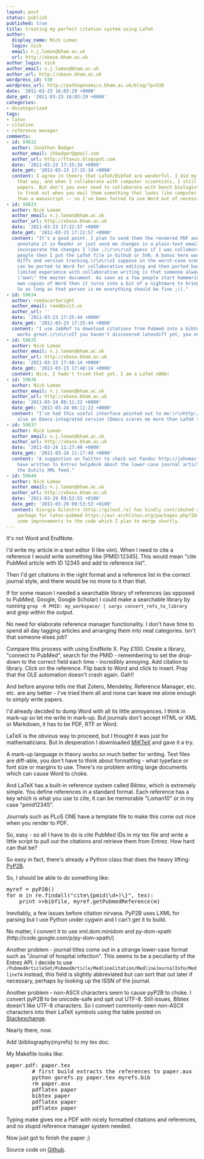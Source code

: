```yaml
---
layout: post
status: publish
published: true
title: Creating my perfect citation system using LaTeX
author:
  display_name: Nick Loman
  login: nick
  email: n.j.loman@bham.ac.uk
  url: http://xbase.bham.ac.uk
author_login: nick
author_email: n.j.loman@bham.ac.uk
author_url: http://xbase.bham.ac.uk
wordpress_id: 530
wordpress_url: http://pathogenomics.bham.ac.uk/blog/?p=530
date: '2011-03-23 16:03:29 +0000'
date_gmt: '2011-03-23 16:03:29 +0000'
categories:
- Uncategorized
tags:
- latex
- citation
- reference manager
comments:
- id: 59632
  author: Jonathan Badger
  author_email: jhbadger@gmail.com
  author_url: http://ttaxus.blogspot.com
  date: '2011-03-23 17:15:34 +0000'
  date_gmt: '2011-03-23 17:15:34 +0000'
  content: I agree in theory that LaTeX/BibTeX are wonderful. I did my dissertation
    that way, and when I collaborate with computer scientists, I still use it for
    papers. But don't you ever need to collaborate with bench biologists? They tend
    to freak out when you mail them something that looks like computer code rather
    than a manuscript -- so I've been forced to use Word out of necessity.
- id: 59633
  author: Nick Loman
  author_email: n.j.loman@bham.ac.uk
  author_url: http://xbase.bham.ac.uk
  date: '2011-03-23 17:22:57 +0000'
  date_gmt: '2011-03-23 17:22:57 +0000'
  content: "It's a good point. I plan to send them the rendered PDF and ask them to
    annotate it in Reader or just send me changes in a plain-text email. I will then
    incorporate the changes I like ;)\r\n\r\nI guess if I was collaborating with tech-savvy
    people then I put the LaTeX file in Github or SVN. A bonus here would be proper
    diffs and version tracking.\r\n\r\nI suppose in the worst-case scenario the document
    can be ported to Word for collaborative editing and then ported back again.\r\n\r\n(My
    limited experience with collaborative writing is that someone always needs to
    \"own\" the master document. As soon as a few people start hammering away at their
    own copies of Word then it turns into a bit of a nightmare to bring it back together.
    So as long as that person is me everything should be fine ;))."
- id: 59634
  author: reedacartwright
  author_email: reed@scit.us
  author_url: ''
  date: '2011-03-23 17:25:44 +0000'
  date_gmt: '2011-03-23 17:25:44 +0000'
  content: "I use JabRef to download citations from Pubmed into a bibtex file.  It
    works great.\r\n\r\nIf you haven't discovered latexdiff yet, you need to."
- id: 59635
  author: Nick Loman
  author_email: n.j.loman@bham.ac.uk
  author_url: http://xbase.bham.ac.uk
  date: '2011-03-23 17:48:14 +0000'
  date_gmt: '2011-03-23 17:48:14 +0000'
  content: Nice, I hadn't tried that yet. I am a LaTeX n00b!
- id: 59636
  author: Nick Loman
  author_email: n.j.loman@bham.ac.uk
  author_url: http://xbase.bham.ac.uk
  date: '2011-03-24 08:11:22 +0000'
  date_gmt: '2011-03-24 08:11:22 +0000'
  content: "I've had this useful interface pointed out to me:\r\nhttp://www.bioinformatics.org/texmed/\r\n\r\nAnd
    also an Emacs-integrated version (Emacs scares me more than LaTeX though)\r\nhttp://www.emacswiki.org/emacs/TeXMed.el"
- id: 59637
  author: Nick Loman
  author_email: n.j.loman@bham.ac.uk
  author_url: http://xbase.bham.ac.uk
  date: '2011-03-24 11:17:49 +0000'
  date_gmt: '2011-03-24 11:17:49 +0000'
  content: "A suggestion on Twitter to check out Pandoc http://johnmacfarlane.net/pandoc/\r\n\r\nI
    have written to Entrez helpdesk about the lower-case journal article issue on
    the Eutils XML feed."
- id: 59640
  author: Nick Loman
  author_email: n.j.loman@bham.ac.uk
  author_url: http://xbase.bham.ac.uk
  date: '2011-03-29 09:53:53 +0100'
  date_gmt: '2011-03-29 09:53:53 +0100'
  content: Giorgio Gilestro (http://gilest.ro) has kindly contributed an Arch Linux
    package for latex-pubmed https://aur.archlinux.org/packages.php?ID=47765 and made
    some improvements to the code which I plan to merge shortly.
---
```

<p><a id="more"></a><a id="more-530"></a>It's not Word and EndNote.</p>
<p>I'd write my article in a text editor (I like vim). When I need to cite a reference I would write something like [PMID:12345]. This would mean "cite PubMed article with ID 12345 and add to reference list".</p>
<p>Then I'd get citations in the right format and a reference list in the correct journal style, and there would be no more to it than that.</p>
<p>If for some reason I needed a searchable library of references (as opposed to PubMed, Google, Google Scholar) I could make a searchable library by running <code>grep -R PMID: my_workspace/ | xargs convert_refs_to_library</code> and grep within the output.</p>
<p>No need for elaborate reference manager functionality. I don't have time to spend all day tagging articles and arranging them into neat categories. Isn't that someone elses job?</p>
<p>Compare this process with using EndNote X. Pay £100. Create a library, "connect to PubMed", search for the PMID - remembering to set the drop-down to the correct field each time - incredibly annoying. Add citation to library. Click on the reference. Flip back to Word and click to insert. Pray that the OLE automation doesn't crash again. Gah!!</p>
<p>And before anyone tells me that Zotero, Mendeley, Reference Manager, etc. etc. are any better - I've tried them all and none can leave me alone enough to simply write papers.</p>
<p>I'd already decided to dump Word with all its little annoyances. I think in mark-up so let me write in mark-up. But journals don't accept HTML or XML or Markdown, it has to be PDF, RTF or Word.</p>
<p>LaTeX is the obvious way to proceed, but I thought it was just for mathematicians. But in desperation I downloaded <a href="http://miktex.org/">MiKTeX</a> and gave it a try.</p>
<p>A mark-up language in theory works so much better for writing. Text files are diff-able, you don't have to think about formatting - what typeface or font size or margins to use. There's no problem writing large documents which can cause Word to choke.</p>
<p>And LaTeX has a built-in reference system called Bibtex, which is extremely simple. You define references in a standard format. Each reference has a key which is what you use to cite, it can be memorable "Loman10" or in my case "pmid12345". </p>
<p>Journals such as PLoS ONE have a template file to make this come out nice when you render to PDF.</p>
<p>So, easy - so all I have to do is cite PubMed IDs in my tex file and write a little script to pull out the citations and retrieve them from Entrez. How hard can that be?</p>
<p>So easy in fact, there's already a Python class that does the heavy lifting: <a href="http://www.poirrier.be/~jean-etienne/software/pyp2b">PyP2B</a>.</p>
<p>So, I should be able to do something like:</p>
<pre>
myref = pyP2B()
for m in re.findall("cite\{pmid(\d+)\}", tex):
    print >>bibfile, myref.getPubmedReference(m)
</pre>
<p>Inevitably, a few issues before citation nirvana. PyP2B uses LXML for parsing but I use Python under cygwin and I can't get it to build.</p>
<p>No matter, I convert it to use xml.dom.minidom and py-dom-xpath (http://code.google.com/p/py-dom-xpath/)</p>
<p>Another problem - journal titles come out in a strange lower-case format such as "Journal of hospital infection". This seems to be a peculiarity of the Entrez API. I decide to use <code>/PubmedArticleSet/PubmedArticle/MedlineCitation/MedlineJournalInfo/MedlineTA</code> instead, this field is slightly abbreviated but can sort that out later if necessary, perhaps by looking up the ISSN of the journal.</p>
<p>Another problem - non-ASCII characters seem to cause pyP2B to choke. I convert pyP2B to be unicode-safe and spit out UTF-8. Still issues, Bibtex doesn't like UTF-8 characters. So I convert commonly-seen non-ASCII characters into their LaTeX symbols using the table posted on <a href="http://stackoverflow.com/questions/4578912/replace-all-accented-characters-by-their-latex-equivalent/4580132#45801">Stackexchange</a>.</p>
<p>Nearly there, now.</p>
<p>Add \bibliography{myrefs} to my tex doc.</p>
<p>My Makefile looks like:</p>
<pre>
paper.pdf: paper.tex
        # first build extracts the references to paper.aux
        python gorefs.py paper.tex myrefs.bib
        rm paper.aux
        pdflatex paper
        bibtex paper
        pdflatex paper
        pdflatex paper
</pre>
<p>Typing make gives me a PDF with nicely formatted citations and references, and no stupid reference manager system needed.</p>
<p>Now just got to finish the paper ;)</p>
<p>Source code on <a href="https://github.com/nickloman/latex-pubmed">Github</a>.</p>
